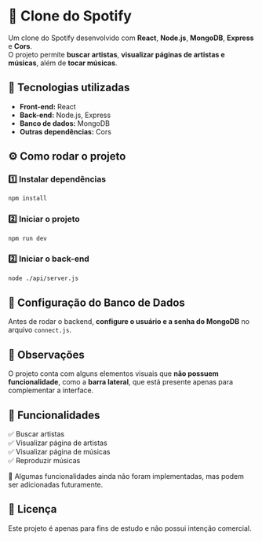 # 🎵 Clone do Spotify  

Um clone do Spotify desenvolvido com **React**, **Node.js**, **MongoDB**, **Express** e **Cors**.  
O projeto permite **buscar artistas**, **visualizar páginas de artistas e músicas**, além de **tocar músicas**.  

## 🚀 Tecnologias utilizadas  

- **Front-end:** React  
- **Back-end:** Node.js, Express  
- **Banco de dados:** MongoDB  
- **Outras dependências:** Cors  

## ⚙️ Como rodar o projeto  

### 1️⃣ Instalar dependências  
```sh
npm install
```

### 2️⃣ Iniciar o projeto  
```sh
npm run dev
```

### 2️⃣ Iniciar o back-end  
```sh
node ./api/server.js
```

## 🔧 Configuração do Banco de Dados  

Antes de rodar o backend, **configure o usuário e a senha do MongoDB** no arquivo `connect.js`.  

## 🎨 Observações  

O projeto conta com alguns elementos visuais que **não possuem funcionalidade**, como a **barra lateral**, que está presente apenas para complementar a interface.  

## 📌 Funcionalidades  

✅ Buscar artistas  
✅ Visualizar página de artistas  
✅ Visualizar página de músicas  
✅ Reproduzir músicas  

🚧 Algumas funcionalidades ainda não foram implementadas, mas podem ser adicionadas futuramente.  

## 📜 Licença  

Este projeto é apenas para fins de estudo e não possui intenção comercial.

